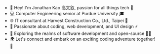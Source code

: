 - 👋 Hey! I'm Jonathan Kao 高文叙, passion for all things tech 👀
- 💻 Computer Engineering senior at Purdue University 🎓
- 🌐 IT consultant at Harvest Construction Co., Ltd., Taipei 🏢
- 🔭 Passionate about coding, web development, and UI design ⚡️
- 🌱 Exploring the realms of software development and open-source 👨‍💻
- 🌍 Let's connect and embark on an exciting coding adventure together! 🚀


<!---
jonathan-kao/jonathan-kao is a ✨ special ✨ repository because its `README.md` (this file) appears on your GitHub profile.
You can click the Preview link to take a look at your changes.
--->
